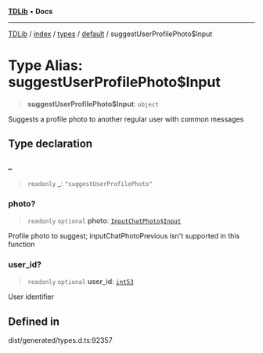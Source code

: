[**TDLib**](../../../../../../README.md) • **Docs**

***

[TDLib](../../../../../../modules.md) / [index](../../../../../README.md) / [types](../../../README.md) / [default](../README.md) / suggestUserProfilePhoto$Input

# Type Alias: suggestUserProfilePhoto$Input

> **suggestUserProfilePhoto$Input**: `object`

Suggests a profile photo to another regular user with common messages

## Type declaration

### \_

> `readonly` **\_**: `"suggestUserProfilePhoto"`

### photo?

> `readonly` `optional` **photo**: [`InputChatPhoto$Input`](InputChatPhoto$Input.md)

Profile photo to suggest; inputChatPhotoPrevious isn't supported in this function

### user\_id?

> `readonly` `optional` **user\_id**: [`int53`](int53-1.md)

User identifier

## Defined in

dist/generated/types.d.ts:92357
